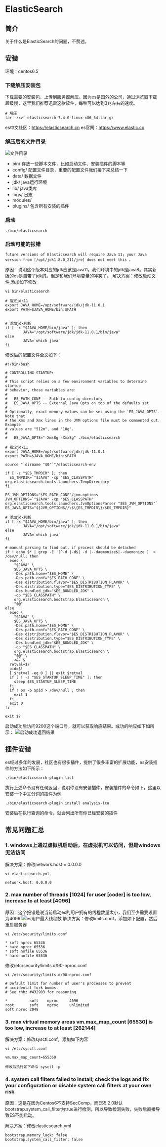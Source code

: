 # ElasticSearch
## 简介
关于什么是ElasticSearch的问题，不赘述。
## 安装 
环境：centos6.5
### 下载解压安装包
下载需要的安装包，上传到服务器解压。因为es是国外的公司，通过浏览器下载超级慢，这里我们推荐迅雷这款软件，每秒可以达到3兆左右的速度。
```
# 解压
tar -zxvf elasticsearch-7.4.0-linux-x86_64.tar.gz
```
es中文社区：https://elasticsearch.cn
es官网：https://www.elastic.co

### 解压后的文件目录
![文件目录](img/文件目录.png)
+ bin/ 存放一些脚本文件，比如启动文件、安装插件的脚本等
+ config/ 配置文件目录，重要的配置文件我们接下来总结一下
+ data/ 数据文件
+ jdk/ java运行环境
+ lib/ java类库
+ logs/ 日志
+ modules/ 
+ plugins/ 包含所有安装的插件
### 启动
```
./bin/elasticsearch
```
### 启动可能的报错
```
future versions of Elasticsearch will require Java 11; your Java version from [/opt/jdk1.8.0_211/jre] does not meet this 。
```
原因：说明这个版本对应的jdk应该是java11。我们环境中的jdk是java8。其实新版的es是自带了jdk的。但是和我们环境变量的冲突了。
解决方案：修改启动文件,添加如下修改
```
vi bin/elasticsearch
```
```
# 指定jdk11
export JAVA_HOME=/opt/software/jdk/jdk-11.0.1
export PATH=$JAVA_HOME/bin:$PATH


# 添加jdk判断
if [ -x "$JAVA_HOME/bin/java" ]; then
        JAVA="/opt/software/jdk/jdk-11.0.1/bin/java"
else
        JAVA=`which java`
fi
```
修改后的配置文件全文如下：
```
#!/bin/bash

# CONTROLLING STARTUP:
#
# This script relies on a few environment variables to determine startup
# behavior, those variables are:
#
#   ES_PATH_CONF -- Path to config directory
#   ES_JAVA_OPTS -- External Java Opts on top of the defaults set
#
# Optionally, exact memory values can be set using the `ES_JAVA_OPTS`. Note that
# the Xms and Xmx lines in the JVM options file must be commented out. Example
# values are "512m", and "10g".
#
#   ES_JAVA_OPTS="-Xms8g -Xmx8g" ./bin/elasticsearch

# 指定jdk11
export JAVA_HOME=/opt/software/jdk/jdk-11.0.1
export PATH=$JAVA_HOME/bin:$PATH

source "`dirname "$0"`"/elasticsearch-env

if [ -z "$ES_TMPDIR" ]; then
  ES_TMPDIR=`"$JAVA" -cp "$ES_CLASSPATH" org.elasticsearch.tools.launchers.TempDirectory`
fi

ES_JVM_OPTIONS="$ES_PATH_CONF"/jvm.options
JVM_OPTIONS=`"$JAVA" -cp "$ES_CLASSPATH" org.elasticsearch.tools.launchers.JvmOptionsParser "$ES_JVM_OPTIONS"`
ES_JAVA_OPTS="${JVM_OPTIONS//\$\{ES_TMPDIR\}/$ES_TMPDIR}"

# 添加jdk判断
if [ -x "$JAVA_HOME/bin/java" ]; then
        JAVA="/opt/software/jdk/jdk-11.0.1/bin/java"
else
        JAVA=`which java`
fi

# manual parsing to find out, if process should be detached
if ! echo $* | grep -E '(^-d |-d$| -d |--daemonize$|--daemonize )' > /dev/null; then
  exec \
    "$JAVA" \
    $ES_JAVA_OPTS \
    -Des.path.home="$ES_HOME" \
    -Des.path.conf="$ES_PATH_CONF" \
    -Des.distribution.flavor="$ES_DISTRIBUTION_FLAVOR" \
    -Des.distribution.type="$ES_DISTRIBUTION_TYPE" \
    -Des.bundled_jdk="$ES_BUNDLED_JDK" \
    -cp "$ES_CLASSPATH" \
    org.elasticsearch.bootstrap.Elasticsearch \
    "$@"
else
  exec \
    "$JAVA" \
    $ES_JAVA_OPTS \
    -Des.path.home="$ES_HOME" \
    -Des.path.conf="$ES_PATH_CONF" \
    -Des.distribution.flavor="$ES_DISTRIBUTION_FLAVOR" \
    -Des.distribution.type="$ES_DISTRIBUTION_TYPE" \
    -Des.bundled_jdk="$ES_BUNDLED_JDK" \
    -cp "$ES_CLASSPATH" \
    org.elasticsearch.bootstrap.Elasticsearch \
    "$@" \
    <&- &
  retval=$?
  pid=$!
  [ $retval -eq 0 ] || exit $retval
  if [ ! -z "$ES_STARTUP_SLEEP_TIME" ]; then
    sleep $ES_STARTUP_SLEEP_TIME
  fi
  if ! ps -p $pid > /dev/null ; then
    exit 1
  fi
  exit 0
fi

exit $?

```
启动成功后访问9200这个端口号，就可以获取响应结果。成功的响应如下如所示：
![启动成功返回结果](img/启动成功的返回结果.png)

## 插件安装
es经过多年的发展，社区也有很多插件，提供了很多丰富的扩展功能，es安装插件的方法如下所示：
```
./bin/elasticsearch-plugin list
```
执行上述命令没有任何返回，说明你没有安装插件，安装插件的命令如下，这里以安装一个中文分词的插件为例
```
./bin/elasticsearch-plugin install analysis-icu
```
安装后在执行查询的命令，就会列出所有你已经安装的插件

## 常见问题汇总
### 1. windows上通过虚拟机启动后，在虚拟机可以访问，但是windows无法访问 
解决方案：修改network.host = 0.0.0.0
```
vi elasticsearch.yml
```
```
network.host: 0.0.0.0
```

### 2. max number of threads [1024] for user [coder] is too low, increase to at least [4096]
原因：这个报错是说当前启动es的用户拥有的线程数量太小，我们至少需要设置为4096
![es用户最大线程数](img/es用户最大线程数.png)
解决方案：修改limits.conf，添加如下配置，然后重启服务器
```
vi /etc/security/limits.conf
```
```
* soft nproc 65536
* hard nproc 65536
* soft nofile 65536
* hard nofile 65536
```
修改/etc/security/limits.d/90-nproc.conf
```
vi /etc/security/limits.d/90-nproc.conf
```
```
# Default limit for number of user's processes to prevent
# accidental fork bombs.
# See rhbz #432903 for reasoning.

*          soft    nproc     4096
root       soft    nproc     unlimited
soft nproc 2048
```

### 3. max virtual memory areas vm.max_map_count [65530] is too low, increase to at least [262144]
解决方案：修改sysctl.conf，添加如下内容
```
vi /etc/sysctl.conf
```
```
vm.max_map_count=655360
```
```
修改后执行如下命令 sysctl -p
```
### 4. system call filters failed to install; check the logs and fix your configuration or disable system call filters at your own risk
原因：这是在因为Centos6不支持SecComp，而ES5.2.0默认bootstrap.system_call_filter为true进行检测，所以导致检测失败，失败后直接导致ES不能启动。

解决方案：修改elasticsearch.yml
```
bootstrap.memory_lock: false
bootstrap.system_call_filter: false
```

